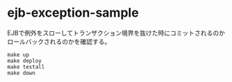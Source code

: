 # ejb-exception-sample

EJBで例外をスローしてトランザクション境界を抜けた時にコミットされるのかロールバックされるのかを確認する。

```
make up
make deploy
make testall
make down
```

